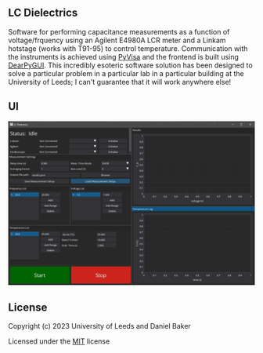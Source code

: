 ## LC Dielectrics

Software for performing capacitance measurements as a function of voltage/frquency using an Agilent E4980A LCR meter and a Linkam hotstage (works with T91-95) to control temperature. Communication with the instruments is achieved using [PyVisa](https://github.com/pyvisa/pyvisa) and the frontend is built using [DearPyGUI](https://github.com/hoffstadt/DearPyGui). This incredibly esoteric software solution has been designed to solve a particular problem in a particular lab in a particular building at the University of Leeds; I can't guarantee that it will work anywhere else!

## UI

![Screenshot of LC Dielectrics's main window](https://github.com/SoftMatterPhysicsLeeds/LC_Dielectrics/blob/5a8c948f2b95c19467c62e30ae73d80b9819f7ad/img/LC_Dielectrics.PNG)



## License
Copyright (c) 2023 University of Leeds and Daniel Baker

Licensed under the [MIT](LICENSE) license
